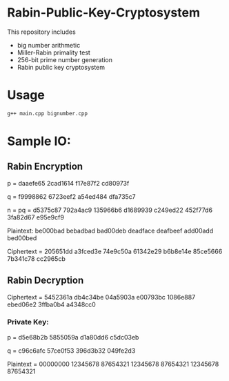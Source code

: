 # Rabin-Public-Key-Cryptosystem
This repository includes 
- big number arithmetic
- Miller-Rabin primality test
- 256-bit prime number generation
- Rabin public key cryptosystem

# Usage
```bash
g++ main.cpp bignumber.cpp
```

# Sample IO:
## Rabin Encryption
  
p = daaefe65 2cad1614 f17e87f2 cd80973f
  
q = f9998862 6723eef2 a54ed484 dfa735c7
  
n = pq = d5375c87 792a4ac9 135966b6 d1689939 c249ed22 452f77d6 3fa82d67 e95e9cf9

Plaintext: be000bad bebadbad bad00deb deadface deafbeef add00add bed00bed
  
Ciphertext = 205651dd a3fced3e 74e9c50a 61342e29 b6b8e14e 85ce5666 7b341c78 cc2965cb

## Rabin Decryption
Ciphertext = 5452361a db4c34be 04a5903a e00793bc 1086e887 ebed06e2 3ffba0b4 a4348cc0
  
### Private Key:

p = d5e68b2b 5855059a d1a80dd6 c5dc03eb

q = c96c6afc 57ce0f53 396d3b32 049fe2d3

Plaintext = 00000000 12345678 87654321 12345678 87654321 12345678 87654321

